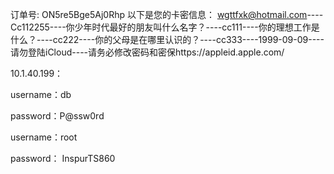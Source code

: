 订单号: ON5re5Bge5Aj0Rhp  以下是您的卡密信息： [wgttfxk@hotmail.com](mailto:wgttfxk@hotmail.com)----Cc112255----你少年时代最好的朋友叫什么名字？----cc111----你的理想工作是什么？----cc222----你的父母是在哪里认识的？----cc333----1999-09-09----请勿登陆iCloud----请务必修改密码和密保https://appleid.apple.com/









10.1.40.199：

username：db

password：P@ssw0rd

username：root

password： InspurTS860